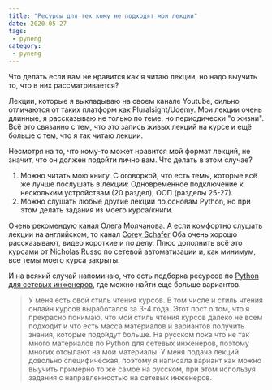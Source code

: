 ```yaml
---
title: "Ресурсы для тех кому не подходят мои лекции"
date: 2020-05-27
tags:
 - pyneng
category:
 - pyneng
---
```


Что делать если вам не нравится как я читаю лекции, но надо выучить то, что в них рассматривается?

Лекции, которые я выкладываю на своем канале Youtube, сильно отличаются от таких платформ как Pluralsight/Udemy. Мои лекции очень длинные, я рассказываю не только по теме, но периодически "о жизни". Всё это связанно с тем, что это запись живых лекций на курсе  и ещё больше с тем, что я так читаю лекции.

Несмотря на то, что кому-то может нравится мой формат лекций, не значит, что он должен подойти лично вам. Что делать в этом случае?
1. Можно читать мою книгу. С оговоркой, что есть темы, которые всё же лучше послушать в лекции: Одновременное подключение к нескольким устройствам (20 раздел), ООП (разделы 25-27).
2. Можно слушать любые другие лекции по основам Python, но при этом делать задания из моего курса/книги.

Очень рекомендую канал [Олега Молчанова](https://www.youtube.com/channel/UCD5_waDcGBhof9xuA1qovTQ).
А если комфортно слушать лекции на английском, то канал [Corey Schafer](https://www.youtube.com/channel/UCCezIgC97PvUuR4_gbFUs5g)
Оба очень хорошо рассказывают, видео короткие и по делу.
Плюс дополнить всё это курсами от [Nicholas Russo](https://www.pluralsight.com/authors/nick-russo) по сетевой автоматизации и, как минимум, все темы моего курса закрыты.

И на всякий случай напоминаю, что есть подборка ресурсов по [Python для сетевых инженеров](https://natenka.github.io/pyneng-resources/), где можно найти еще больше вариантов.


> У меня есть свой стиль чтения курсов. В том числе и стиль чтения онлайн курсов выработался за 3-4 года.
> Этот пост о том, что я прекрасно понимаю, что мой стиль чтения курсов далеко не всем подходит и
> что есть масса материалов и вариантов получить знания, которые подойдут больше.
> На русском пока что не так много материалов по Python для сетевых инженеров, поэтому многих 
> отсылают на мои материалы. У меня подача лекций довольно специфическая, поэтому я написала вариант 
> как можно выучить примерно то же самое на русском, при этом используя задания с направленностью на сетевых инженеров.

